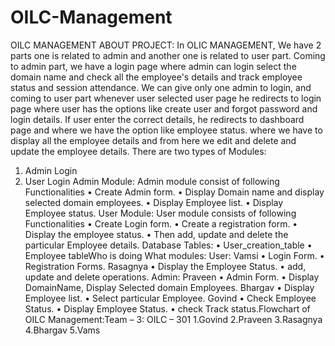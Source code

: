 # OILC-Management

OILC MANAGEMENT
ABOUT PROJECT:
In OLIC MANAGEMENT, We have 2 parts one is related to admin and another one is 
related to user part. Coming to admin part, we have a login page where admin can login 
select the domain name and check all the employee's details and track employee status 
and session attendance. We can give only one admin to login, and coming to user part 
whenever user selected user page he redirects to login page where user has the options 
like create user and forgot password and login details. If user enter the correct details, he 
redirects to dashboard page and where we have the option like employee status. where we 
have to display all the employee details and from here we edit and delete and update the 
employee details.
There are two types of Modules:
1. Admin Login
2. User Login 
Admin Module:
 Admin module consist of following Functionalities 
• Create Admin form.
• Display Domain name and display selected domain employees.
• Display Employee list.
• Display Employee status.
User Module:
 User module consists of following Functionalities
• Create Login form.
• Create a registration form.
• Display the employee status.
• Then add, update and delete the particular Employee details.
Database Tables:
• User_creation_table
• Employee tableWho is doing What modules:
User:
Vamsi 
• Login Form.
• Registration Forms.
Rasagnya
• Display the Employee Status.
• add, update and delete operations.
Admin:
Praveen
• Admin Form.
• Display DomainName, Display Selected domain Employees.
Bhargav
• Display Employee list.
• Select particular Employee.
Govind 
• Check Employee Status.
• Display Employee Status.
• check Track status.Flowchart of OILC Management:Team – 3:
OILC – 301
1.Govind
2.Praveen
3.Rasagnya
4.Bhargav
5.Vams

